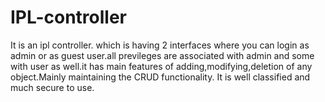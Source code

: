 # IPL-controller
It is an ipl controller. which is having 2 interfaces where you can login as admin or as guest user.all previleges are associated with admin and some with user as well.it has main features of adding,modifying,deletion of any object.Mainly maintaining the CRUD functionality. It is well classified and much secure to use.
